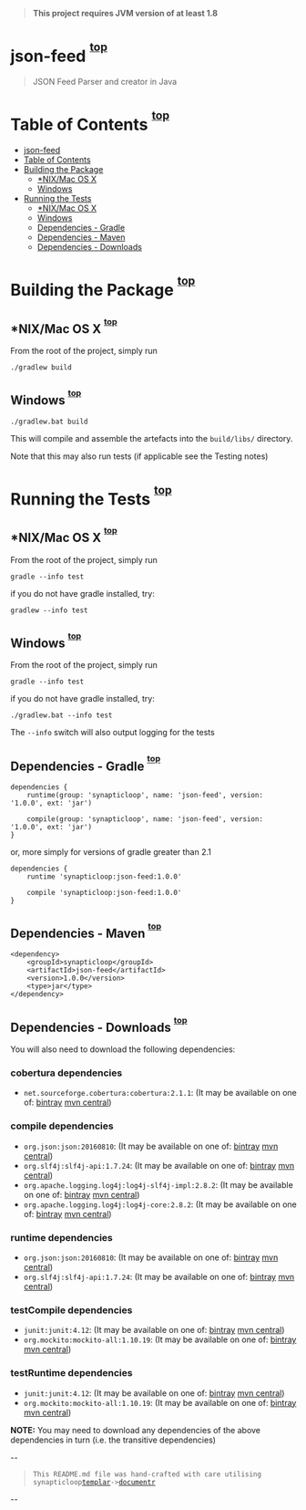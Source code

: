  <a name="#documentr_top"></a>

> **This project requires JVM version of at least 1.8**






<a name="documentr_heading_0"></a>

# json-feed <sup><sup>[top](documentr_top)</sup></sup>



> JSON Feed Parser and creator in Java






<a name="documentr_heading_1"></a>

# Table of Contents <sup><sup>[top](documentr_top)</sup></sup>



 - [json-feed](#documentr_heading_0)
 - [Table of Contents](#documentr_heading_1)
 - [Building the Package](#documentr_heading_2)
   - [*NIX/Mac OS X](#documentr_heading_3)
   - [Windows](#documentr_heading_4)
 - [Running the Tests](#documentr_heading_5)
   - [*NIX/Mac OS X](#documentr_heading_6)
   - [Windows](#documentr_heading_7)
   - [Dependencies - Gradle](#documentr_heading_8)
   - [Dependencies - Maven](#documentr_heading_9)
   - [Dependencies - Downloads](#documentr_heading_10)






<a name="documentr_heading_2"></a>

# Building the Package <sup><sup>[top](documentr_top)</sup></sup>



<a name="documentr_heading_3"></a>

## *NIX/Mac OS X <sup><sup>[top](documentr_top)</sup></sup>

From the root of the project, simply run

`./gradlew build`




<a name="documentr_heading_4"></a>

## Windows <sup><sup>[top](documentr_top)</sup></sup>

`./gradlew.bat build`


This will compile and assemble the artefacts into the `build/libs/` directory.

Note that this may also run tests (if applicable see the Testing notes)



<a name="documentr_heading_5"></a>

# Running the Tests <sup><sup>[top](documentr_top)</sup></sup>



<a name="documentr_heading_6"></a>

## *NIX/Mac OS X <sup><sup>[top](documentr_top)</sup></sup>

From the root of the project, simply run

`gradle --info test`

if you do not have gradle installed, try:

`gradlew --info test`



<a name="documentr_heading_7"></a>

## Windows <sup><sup>[top](documentr_top)</sup></sup>

From the root of the project, simply run

`gradle --info test`

if you do not have gradle installed, try:

`./gradlew.bat --info test`


The `--info` switch will also output logging for the tests



<a name="documentr_heading_8"></a>

## Dependencies - Gradle <sup><sup>[top](documentr_top)</sup></sup>



```
dependencies {
	runtime(group: 'synapticloop', name: 'json-feed', version: '1.0.0', ext: 'jar')

	compile(group: 'synapticloop', name: 'json-feed', version: '1.0.0', ext: 'jar')
}
```



or, more simply for versions of gradle greater than 2.1



```
dependencies {
	runtime 'synapticloop:json-feed:1.0.0'

	compile 'synapticloop:json-feed:1.0.0'
}
```





<a name="documentr_heading_9"></a>

## Dependencies - Maven <sup><sup>[top](documentr_top)</sup></sup>



```
<dependency>
	<groupId>synapticloop</groupId>
	<artifactId>json-feed</artifactId>
	<version>1.0.0</version>
	<type>jar</type>
</dependency>
```





<a name="documentr_heading_10"></a>

## Dependencies - Downloads <sup><sup>[top](documentr_top)</sup></sup>


You will also need to download the following dependencies:



### cobertura dependencies

  - `net.sourceforge.cobertura:cobertura:2.1.1`: (It may be available on one of: [bintray](https://bintray.com/net.sourceforge.cobertura/maven/cobertura/2.1.1/view#files/net.sourceforge.cobertura/cobertura/2.1.1) [mvn central](http://search.maven.org/#artifactdetails|net.sourceforge.cobertura|cobertura|2.1.1|jar))


### compile dependencies

  - `org.json:json:20160810`: (It may be available on one of: [bintray](https://bintray.com/org.json/maven/json/20160810/view#files/org.json/json/20160810) [mvn central](http://search.maven.org/#artifactdetails|org.json|json|20160810|jar))
  - `org.slf4j:slf4j-api:1.7.24`: (It may be available on one of: [bintray](https://bintray.com/org.slf4j/maven/slf4j-api/1.7.24/view#files/org.slf4j/slf4j-api/1.7.24) [mvn central](http://search.maven.org/#artifactdetails|org.slf4j|slf4j-api|1.7.24|jar))
  - `org.apache.logging.log4j:log4j-slf4j-impl:2.8.2`: (It may be available on one of: [bintray](https://bintray.com/org.apache.logging.log4j/maven/log4j-slf4j-impl/2.8.2/view#files/org.apache.logging.log4j/log4j-slf4j-impl/2.8.2) [mvn central](http://search.maven.org/#artifactdetails|org.apache.logging.log4j|log4j-slf4j-impl|2.8.2|jar))
  - `org.apache.logging.log4j:log4j-core:2.8.2`: (It may be available on one of: [bintray](https://bintray.com/org.apache.logging.log4j/maven/log4j-core/2.8.2/view#files/org.apache.logging.log4j/log4j-core/2.8.2) [mvn central](http://search.maven.org/#artifactdetails|org.apache.logging.log4j|log4j-core|2.8.2|jar))


### runtime dependencies

  - `org.json:json:20160810`: (It may be available on one of: [bintray](https://bintray.com/org.json/maven/json/20160810/view#files/org.json/json/20160810) [mvn central](http://search.maven.org/#artifactdetails|org.json|json|20160810|jar))
  - `org.slf4j:slf4j-api:1.7.24`: (It may be available on one of: [bintray](https://bintray.com/org.slf4j/maven/slf4j-api/1.7.24/view#files/org.slf4j/slf4j-api/1.7.24) [mvn central](http://search.maven.org/#artifactdetails|org.slf4j|slf4j-api|1.7.24|jar))


### testCompile dependencies

  - `junit:junit:4.12`: (It may be available on one of: [bintray](https://bintray.com/junit/maven/junit/4.12/view#files/junit/junit/4.12) [mvn central](http://search.maven.org/#artifactdetails|junit|junit|4.12|jar))
  - `org.mockito:mockito-all:1.10.19`: (It may be available on one of: [bintray](https://bintray.com/org.mockito/maven/mockito-all/1.10.19/view#files/org.mockito/mockito-all/1.10.19) [mvn central](http://search.maven.org/#artifactdetails|org.mockito|mockito-all|1.10.19|jar))


### testRuntime dependencies

  - `junit:junit:4.12`: (It may be available on one of: [bintray](https://bintray.com/junit/maven/junit/4.12/view#files/junit/junit/4.12) [mvn central](http://search.maven.org/#artifactdetails|junit|junit|4.12|jar))
  - `org.mockito:mockito-all:1.10.19`: (It may be available on one of: [bintray](https://bintray.com/org.mockito/maven/mockito-all/1.10.19/view#files/org.mockito/mockito-all/1.10.19) [mvn central](http://search.maven.org/#artifactdetails|org.mockito|mockito-all|1.10.19|jar))

**NOTE:** You may need to download any dependencies of the above dependencies in turn (i.e. the transitive dependencies)

--

> `This README.md file was hand-crafted with care utilising synapticloop`[`templar`](https://github.com/synapticloop/templar/)`->`[`documentr`](https://github.com/synapticloop/documentr/)

--
